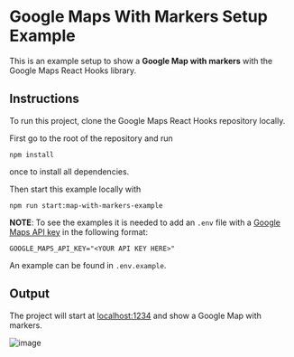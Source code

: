 # Google Maps With Markers Setup Example

This is an example setup to show a **Google Map with markers** with the Google Maps React Hooks library.

## Instructions

To run this project, clone the Google Maps React Hooks repository locally.

First go to the root of the repository and run

```shell
npm install
```

once to install all dependencies.

Then start this example locally with

```shell
npm run start:map-with-markers-example
```

**NOTE**:
To see the examples it is needed to add an `.env` file with a [Google Maps API key](https://developers.google.com/maps/documentation/embed/get-api-key#:~:text=Go%20to%20the%20Google%20Maps%20Platform%20%3E%20Credentials%20page.&text=On%20the%20Credentials%20page%2C%20click,Click%20Close.) in the following format:

`GOOGLE_MAPS_API_KEY="<YOUR API KEY HERE>"`

An example can be found in `.env.example`.

## Output

The project will start at [localhost:1234](http://localhost:1234) and show a Google Map with markers.

![image](https://user-images.githubusercontent.com/39244966/194924334-46e612a6-b312-4a98-a36b-473558ca7bf9.png)
